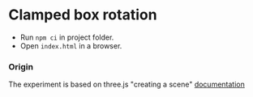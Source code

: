 # Clamped box rotation
- Run `npm ci` in project folder. 
- Open `index.html` in a browser.

### Origin
The experiment is based on three.js "creating a scene" [documentation](https://threejs.org/docs/index.html#manual/en/introduction/Creating-a-scene)